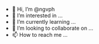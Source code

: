 - 👋 Hi, I’m @ngvph
- 👀 I’m interested in ...
- 🌱 I’m currently learning ...
- 💞️ I’m looking to collaborate on ...
- 📫 How to reach me ...

<!---
ngvph/ngvph is a ✨ special ✨ repository because its `README.md` (this file) appears on your GitHub profile.
You can click the Preview link to take a look at your changes.
--->
